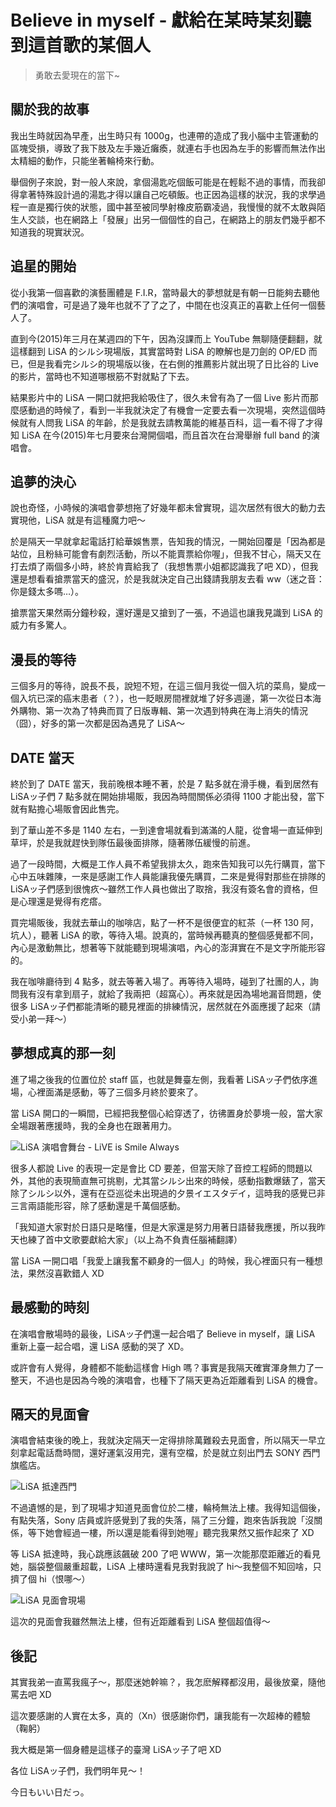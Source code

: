 # Believe in myself - 獻給在某時某刻聽到這首歌的某個人

> 勇敢去愛現在的當下~

## 關於我的故事

我出生時就因為早產，出生時只有 1000g，也連帶的造成了我小腦中主管運動的區塊受損，導致了我下肢及左手幾近癱瘓，就連右手也因為左手的影響而無法作出太精細的動作，只能坐著輪椅來行動。

舉個例子來說，對一般人來說，拿個湯匙吃個飯可能是在輕鬆不過的事情，而我卻得拿著特殊設計過的湯匙才得以讓自己吃頓飯。也正因為這樣的狀況，我的求學過程一直是獨行俠的狀態，國中甚至被同學射橡皮筋霸凌過，我慢慢的就不太敢與陌生人交談，也在網路上「發展」出另一個個性的自己，在網路上的朋友們幾乎都不知道我的現實狀況。

## 追星的開始

從小我第一個喜歡的演藝團體是 F.I.R，當時最大的夢想就是有朝一日能夠去聽他們的演唱會，可是過了幾年也就不了了之了，中間在也沒真正的喜歡上任何一個藝人了。

直到今(2015)年三月在某週四的下午，因為沒課而上 YouTube 無聊隨便翻翻，就這樣翻到 LiSA 的シルシ現場版，其實當時對 LiSA 的瞭解也是刀劍的 OP/ED 而已，但是我看完シルシ的現場版以後，在右側的推薦影片就出現了日比谷的 Live 的影片，當時也不知道哪根筋不對就點了下去。

結果影片中的 LiSA 一開口就把我給吸住了，很久未曾有為了一個 Live 影片而那麼感動過的時候了，看到一半我就決定了有機會一定要去看一次現場，突然這個時候就有人問我 LiSA 的年齡，於是我就去請教萬能的維基百科，這一看不得了才得知 LiSA 在今(2015)年七月要來台灣開個唱，而且首次在台灣舉辦 full band 的演唱會。

## 追夢的決心

說也奇怪，小時候的演唱會夢想拖了好幾年都未曾實現，這次居然有很大的動力去實現他，LiSA 就是有這種魔力吧～

於是隔天一早就拿起電話打給華娛售票，告知我的情況，一開始回覆是「因為都是站位，且粉絲可能會有劇烈活動，所以不能賣票給你喔」，但我不甘心，隔天又在打去煩了兩個多小時，終於肯賣給我了（我想售票小姐都認識我了吧 XD），但我還是想看看搶票當天的盛況，於是我就決定自己出錢請我朋友去看 ww（迷之音：你是錢太多嗎…）。

搶票當天果然兩分鐘秒殺，還好還是又搶到了一張，不過這也讓我見識到 LiSA 的威力有多驚人。

## 漫長的等待

三個多月的等待，說長不長，說短不短，在這三個月我從一個入坑的菜鳥，變成一個入坑已深的癌末患者（？），也一眨眼房間裡就堆了好多週邊，第一次從日本海外購物、第一次為了特典而買了日版專輯、第一次遇到特典在海上消失的情況（囧），好多的第一次都是因為遇見了 LiSA～

## DATE 當天

終於到了 DATE 當天，我前晚根本睡不著，於是 7 點多就在滑手機，看到居然有 LiSAッ子們 7 點多就在開始排場販，我因為時間關係必須得 1100 才能出發，當下就有點擔心場販會因此售完。

到了華山差不多是 1140 左右，一到達會場就看到滿滿的人龍，從會場一直延伸到草坪，於是我就趕快到隊伍最後面排隊，隨著隊伍緩慢的前進。

過了一段時間，大概是工作人員不希望我排太久，跑來告知我可以先行購買，當下心中五味雜陳，一來是感謝工作人員能讓我優先購買，二來是覺得對那些在排隊的 LiSAッ子們感到很愧疚～雖然工作人員也做出了取捨，我沒有簽名會的資格，但是心理還是覺得有疙瘩。

買完場販後，我就去華山的咖啡店，點了一杯不是很便宜的紅茶（一杯 130 阿，坑人），聽著 LiSA 的歌，等待入場。說真的，當時候再聽真的整個感覺都不同，內心是激動無比，想著等下就能聽到現場演唱，內心的澎湃實在不是文字所能形容的。

我在咖啡廳待到 4 點多，就去等著入場了。再等待入場時，碰到了社團的人，詢問我有沒有拿到扇子，就給了我兩把（超窩心）。再來就是因為場地漏音問題，使很多 LiSAッ子們都能清晰的聽見裡面的排練情況，居然就在外面應援了起來（請受小弟一拜～）

## 夢想成真的那一刻

進了場之後我的位置位於 staff 區，也就是舞臺左側，我看著 LiSAッ子們依序進場，心裡面滿是感動，等了三個多月終於要來了。

當 LiSA 開口的一瞬間，已經把我整個心給穿透了，彷彿置身於夢境一般，當大家全場跟著應援時，我的全身也在跟著用力。

<picture>
  <source srcset="/content/img/2015/514520210_24392094240374501_7379293703597388984_n.webp" type="image/webp">
  <img src="/content/img/2015/514520210_24392094240374501_7379293703597388984_n.jpg" alt="LiSA 演唱會舞台 - LiVE is Smile Always" loading="lazy">
</picture>

很多人都說 Live 的表現一定是會比 CD 要差，但當天除了音控工程師的問題以外，其他的表現簡直無可挑剔，尤其當シルシ出來的時候，感動指數爆錶了，當天除了シルシ以外，還有在亞巡從未出現過的夕景イエスタデイ，這時我的感覺已非三言兩語能形容，除了感動還是千萬個感動。

「我知道大家對於日語只是略懂，但是大家還是努力用著日語替我應援，所以我昨天也練了首中文歌要獻給大家」（以上為不負責任腦補翻譯）

當 LiSA 一開口唱「我愛上讓我奮不顧身的一個人」的時候，我心裡面只有一種想法，果然沒喜歡錯人 XD

## 最感動的時刻

在演唱會散場時的最後，LiSAッ子們還一起合唱了 Believe in myself，讓 LiSA 重新上臺一起合唱，還 LiSA 感動的哭了 XD。

或許會有人覺得，身體都不能動這樣會 High 嗎？事實是我隔天確實渾身無力了一整天，不過也是因為今晚的演唱會，也種下了隔天更為近距離看到 LiSA 的機會。

## 隔天的見面會

演唱會結束後的晚上，我就決定隔天一定得排除萬難殺去見面會，所以隔天一早立刻拿起電話喬時間，還好運氣沒用完，還有空檔，於是就立刻出門去 SONY 西門旗艦店。

<picture>
  <source srcset="/content/img/2015/515304909_24392096290374296_541611622378163760_n.webp" type="image/webp">
  <img src="/content/img/2015/515304909_24392096290374296_541611622378163760_n.jpg" alt="LiSA 抵達西門" loading="lazy">
</picture>

不過遺憾的是，到了現場才知道見面會位於二樓，輪椅無法上樓。我得知這個後，有點失落，Sony 店員或許感覺到了我的失落，隔了三分鐘，跑來告訴我說「沒關係，等下她會經過一樓，所以還是能看得到她喔」聽完我果然又振作起來了 XD

等 LiSA 抵達時，我心跳應該飆破 200 了吧 WWW，第一次能那麼距離近的看見她，腦袋整個嚴重超載，LiSA 上樓時還看見我對我說了 hi～我整個不知回啥，只擠了個 hi（恨哪～）

<picture>
  <source srcset="/content/img/2015/514971232_24392094237041168_3690209200281372978_n.webp" type="image/webp">
  <img src="/content/img/2015/514971232_24392094237041168_3690209200281372978_n.jpg" alt="LiSA 見面會現場" loading="lazy">
</picture>

這次的見面會我雖然無法上樓，但有近距離看到 LiSA 整個超值得～

## 後記

其實我弟一直罵我瘋子～，那麼迷她幹嘛？，我怎麽解釋都沒用，最後放棄，隨他罵去吧 XD

這次要感謝的人實在太多，真的（Xn）很感謝你們，讓我能有一次超棒的體驗（鞠躬）

我大概是第一個身體是這樣子的臺灣 LiSAッ子了吧 XD

各位 LiSAッ子們，我們明年見～！

今日もいい日だっ。
